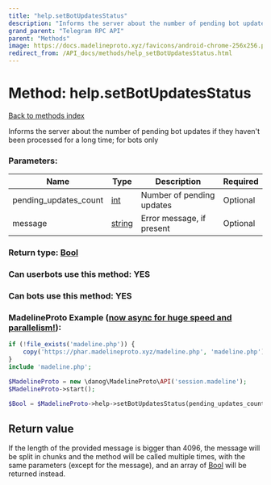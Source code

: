 ```yaml
---
title: "help.setBotUpdatesStatus"
description: "Informs the server about the number of pending bot updates if they haven't been processed for a long time; for bots only"
grand_parent: "Telegram RPC API"
parent: "Methods"
image: https://docs.madelineproto.xyz/favicons/android-chrome-256x256.png
redirect_from: /API_docs/methods/help_setBotUpdatesStatus.html
---
```

# Method: help.setBotUpdatesStatus
[Back to methods index](index.html)



Informs the server about the number of pending bot updates if they haven't been processed for a long time; for bots only

### Parameters:

| Name     |    Type       | Description | Required |
|----------|---------------|-------------|----------|
|pending\_updates\_count|[int](/API_docs/types/int.html) | Number of pending updates | Optional|
|message|[string](/API_docs/types/string.html) | Error message, if present | Optional|


### Return type: [Bool](/API_docs/types/Bool.html)

### Can userbots use this method: **YES**

### Can bots use this method: **YES**


### MadelineProto Example ([now async for huge speed and parallelism!](https://docs.madelineproto.xyz/docs/ASYNC.html)):


```php
if (!file_exists('madeline.php')) {
    copy('https://phar.madelineproto.xyz/madeline.php', 'madeline.php');
}
include 'madeline.php';

$MadelineProto = new \danog\MadelineProto\API('session.madeline');
$MadelineProto->start();

$Bool = $MadelineProto->help->setBotUpdatesStatus(pending_updates_count: $int, message: 'string', );
```


## Return value 

If the length of the provided message is bigger than 4096, the message will be split in chunks and the method will be called multiple times, with the same parameters (except for the message), and an array of [Bool](../types/Bool.html) will be returned instead.


